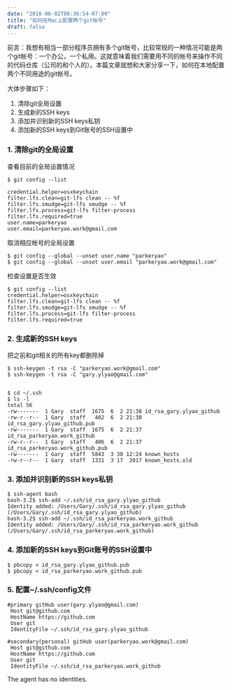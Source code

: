 ```yaml
---
date: "2018-06-02T08:36:54-07:00"
title: "如何在Mac上配置两个git帐号"
draft: false
---
```


前言：我想有相当一部分程序员拥有多个git帐号，比较常规的一种情况可能是两个git帐号：一个办公，一个私用。这就意味着我们需要用不同的帐号来操作不同的代码仓库（公司的和个人的）。本篇文章就想和大家分享一下，如何在本地配置两个不同用途的git帐号。

大体步骤如下：
>
1. 清除git全局设置
2. 生成新的SSH keys
3. 添加并识别新的SSH keys私钥
4. 添加新的SSH keys到Git账号的SSH设置中

### 1. 清除git的全局设置
查看目前的全局设置情况

```Shell
$ git config --list     
                                                                                
credential.helper=osxkeychain
filter.lfs.clean=git-lfs clean -- %f
filter.lfs.smudge=git-lfs smudge -- %f
filter.lfs.process=git-lfs filter-process
filter.lfs.required=true
user.name=parkeryao
user.email=parkeryao.work@gmail.com
```

取消相应帐号的全局设置

```Shell
$ git config --global --unset user.name "parkeryao"
$ git config --global --unset user.email "parkeryao.work@gmail.com"
```

检查设置是否生效

```Shell
$ git config --list                                                                                      
credential.helper=osxkeychain
filter.lfs.clean=git-lfs clean -- %f
filter.lfs.smudge=git-lfs smudge -- %f
filter.lfs.process=git-lfs filter-process
filter.lfs.required=true
```

### 2. 生成新的SSH keys
把之前和git相关的所有key都删除掉

```Shell
$ ssh-keygen -t rsa -C "parkeryao.work@gmail.com"
$ ssh-keygen -t rsa -C "gary.ylyao@gmail.com"


$ cd ~/.ssh
$ ls -l                                                                                                  
total 56
-rw-------  1 Gary  staff  1675  6  2 21:38 id_rsa_gary.ylyao_github
-rw-r--r--  1 Gary  staff   402  6  2 21:38 id_rsa_gary.ylyao_github.pub
-rw-------  1 Gary  staff  1675  6  2 21:37 id_rsa_parkeryao.work_github
-rw-r--r--  1 Gary  staff   406  6  2 21:37 id_rsa_parkeryao.work_github.pub
-rw-------  1 Gary  staff  5843  3 30 12:24 known_hosts
-rw-r--r--  1 Gary  staff  1331  3 17  2017 known_hosts.old
```

### 3. 添加并识别新的SSH keys私钥
```Shell
$ ssh-agent bash                                                                                         
bash-3.2$ ssh-add ~/.ssh/id_rsa_gary.ylyao_github
Identity added: /Users/Gary/.ssh/id_rsa_gary.ylyao_github (/Users/Gary/.ssh/id_rsa_gary.ylyao_github)
bash-3.2$ ssh-add ~/.ssh/id_rsa_parkeryao.work_github
Identity added: /Users/Gary/.ssh/id_rsa_parkeryao.work_github (/Users/Gary/.ssh/id_rsa_parkeryao.work_github)
```

### 4. 添加新的SSH keys到Git账号的SSH设置中
```Shell
$ pbcopy < id_rsa_gary.ylyao_github.pub
$ pbcopy < id_rsa_parkeryao.work_github.pub
```

### 5. 配置~/.ssh/config文件

```Shell
#primary gitHub user(gary.ylyao@gmail.com)
 Host git@github.com
 HostName https://github.com
 User git
 IdentityFile ~/.ssh/id_rsa_gary.ylyao_github

#secondary(personal) gitHub user(parkeryao.work@gmail.com)
 Host git@github.com
 HostName https://github.com
 User git
 IdentityFile ~/.ssh/id_rsa_parkeryao.work_github
```



	                                                                                    
The agent has no identities.


